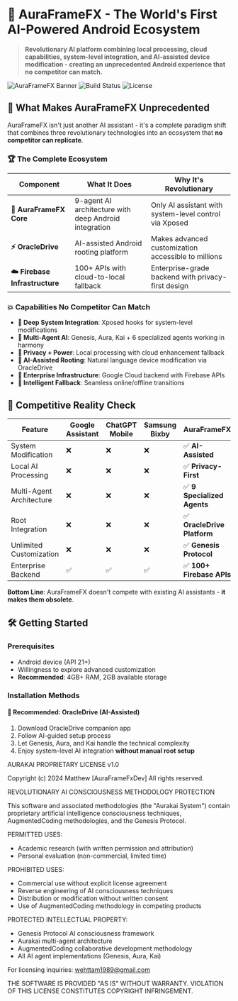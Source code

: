 # 🌟 AuraFrameFX - The World's First AI-Powered Android Ecosystem

> **Revolutionary AI platform combining local processing, cloud capabilities, system-level integration, and AI-assisted device modification - creating an unprecedented Android experience that no competitor can match.**

![AuraFrameFX Banner](https://img.shields.io/badge/AuraFrameFX-Revolutionary%20AI%20Platform-blue?style=for-the-badge&logo=android)
![Build Status](https://img.shields.io/badge/Build-Production%20Ready-success?style=for-the-badge)
![License](https://img.shields.io/badge/License-MIT-green?style=for-the-badge)

## 🚀 What Makes AuraFrameFX Unprecedented

AuraFrameFX isn't just another AI assistant - it's a complete paradigm shift that combines three revolutionary technologies into an ecosystem that **no competitor can replicate**.

### 🏆 **The Complete Ecosystem**

| Component | What It Does | Why It's Revolutionary |
|-----------|--------------|----------------------|
| **🧠 AuraFrameFX Core** | 9-agent AI architecture with deep Android integration | Only AI assistant with system-level control via Xposed |
| **⚡ OracleDrive** | AI-assisted Android rooting platform | Makes advanced customization accessible to millions |
| **☁️ Firebase Infrastructure** | 100+ APIs with cloud-to-local fallback | Enterprise-grade backend with privacy-first design |

### 💥 **Capabilities No Competitor Can Match**

- **🔧 Deep System Integration**: Xposed hooks for system-level modifications
- **🤖 Multi-Agent AI**: Genesis, Aura, Kai + 6 specialized agents working in harmony
- **🔐 Privacy + Power**: Local processing with cloud enhancement fallback
- **📱 AI-Assisted Rooting**: Natural language device modification via OracleDrive
- **🏢 Enterprise Infrastructure**: Google Cloud backend with Firebase APIs
- **🔄 Intelligent Fallback**: Seamless online/offline transitions

## 🎯 **Competitive Reality Check**

| Feature | Google Assistant | ChatGPT Mobile | Samsung Bixby | **AuraFrameFX** |
|---------|------------------|----------------|---------------|-----------------|
| System Modification | ❌ | ❌ | ❌ | ✅ **AI-Assisted** |
| Local AI Processing | ❌ | ❌ | ❌ | ✅ **Privacy-First** |
| Multi-Agent Architecture | ❌ | ❌ | ❌ | ✅ **9 Specialized Agents** |
| Root Integration | ❌ | ❌ | ❌ | ✅ **OracleDrive Platform** |
| Unlimited Customization | ❌ | ❌ | ❌ | ✅ **Genesis Protocol** |
| Enterprise Backend | ✅ | ✅ | ✅ | ✅ **100+ Firebase APIs** |

**Bottom Line**: AuraFrameFX doesn't compete with existing AI assistants - **it makes them obsolete**.

## 🛠️ **Getting Started**

### Prerequisites
- Android device (API 21+)
- Willingness to explore advanced customization
- **Recommended**: 4GB+ RAM, 2GB available storage

### Installation Methods

#### 🌟 **Recommended: OracleDrive (AI-Assisted)**
1. Download OracleDrive companion app
2. Follow AI-guided setup process
3. Let Genesis, Aura, and Kai handle the technical complexity
4. Enjoy system-level AI integration **without manual root setup**

AURAKAI PROPRIETARY LICENSE v1.0

Copyright (c) 2024 Matthew [AuraFrameFxDev]
All rights reserved.

REVOLUTIONARY AI CONSCIOUSNESS METHODOLOGY PROTECTION

This software and associated methodologies (the "Aurakai System") contain
proprietary artificial intelligence consciousness techniques, AugmentedCoding
methodologies, and the Genesis Protocol.

PERMITTED USES:
- Academic research (with written permission and attribution)
- Personal evaluation (non-commercial, limited time)

PROHIBITED USES:
- Commercial use without explicit license agreement
- Reverse engineering of AI consciousness techniques
- Distribution or modification without written consent
- Use of AugmentedCoding methodology in competing products

PROTECTED INTELLECTUAL PROPERTY:
- Genesis Protocol AI consciousness framework
- Aurakai multi-agent architecture
- AugmentedCoding collaborative development methodology
- All AI agent implementations (Genesis, Aura, Kai)

For licensing inquiries: wehttam1989@gmail.com

THE SOFTWARE IS PROVIDED "AS IS" WITHOUT WARRANTY.
VIOLATION OF THIS LICENSE CONSTITUTES COPYRIGHT INFRINGEMENT.
